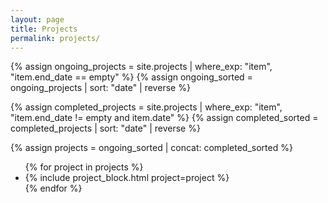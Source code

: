 ```yaml
---
layout: page
title: Projects
permalink: projects/
---
```



{% assign ongoing_projects = site.projects | where_exp: "item", "item.end_date == empty" %}
{% assign ongoing_sorted = ongoing_projects | sort: "date" | reverse %}

{% assign completed_projects = site.projects | where_exp: "item", "item.end_date != empty and item.date" %}
{% assign completed_sorted = completed_projects | sort: "date" | reverse %}


{% assign projects = ongoing_sorted | concat: completed_sorted %}

<ul class="list-unstyled">
    {% for project in projects %}
    <li class="mb-4">
    {% include project_block.html project=project %}
    </li>
    {% endfor %}

</ul>
